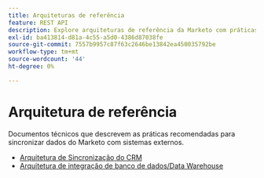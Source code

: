```yaml
---
title: Arquiteturas de referência
feature: REST API
description: Explore arquiteturas de referência da Marketo com práticas recomendadas para sincronizar dados com sistemas externos, incluindo integrações de CRM e data warehouse.
exl-id: ba413814-d81a-4c55-a5d0-4386d87038fe
source-git-commit: 7557b9957c87f63c2646be13842ea450035792be
workflow-type: tm+mt
source-wordcount: '44'
ht-degree: 0%

---
```


# Arquitetura de referência

Documentos técnicos que descrevem as práticas recomendadas para sincronizar dados do Marketo com sistemas externos.

- [Arquitetura de Sincronização do CRM](../sync-architecture-whitepaper.pdf)
- [Arquitetura de integração de banco de dados/Data Warehouse](../reference_architecture.pdf)
